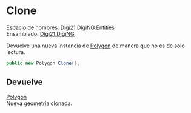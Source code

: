 # Clone

Espacio de nombres: [Digi21.DigiNG.Entities](/digi3d-net/programacion/.net/referencia/digi21.diging/digi21.diging.entities/)   
Ensamblado: [Digi21.DigiNG](/digi3d-net/programacion/.net/referencia/digi21.diging.plugin/digi21.diging/)​‌

Devuelve una nueva instancia de [Polygon](/digi3d-net/programacion/.net/referencia/digi21.diging/digi21.diging.entities/clases/polygon/) de manera que no es de solo lectura.

```csharp
public new Polygon Clone();‌
```

## Devuelve

[Polygon](/digi3d-net/programacion/.net/referencia/digi21.diging/digi21.diging.entities/clases/polygon/)  
Nueva geometría clonada.



